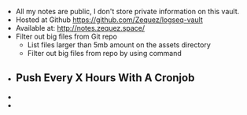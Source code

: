 - All my notes are public, I don't store private information on this vault.
- Hosted at Github https://github.com/Zequez/logseq-vault
- Available at: http://notes.zequez.space/
- Filter out big files from Git repo
	- List files larger than 5mb amount on the assets directory
	- Filter out big files from repo by using command
- Push Every X Hours With A Cronjob
	-
-
-